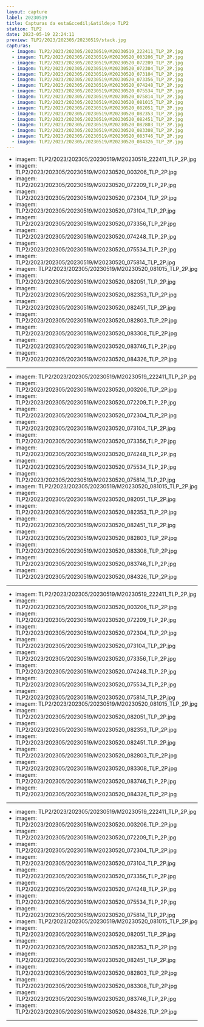 ```yaml
---
layout: capture
label: 20230519
title: Capturas da esta&ccedil;&atilde;o TLP2
station: TLP2
date: 2023-05-19 22:24:11
preview: TLP2/2023/202305/20230519/stack.jpg
capturas:
  - imagem: TLP2/2023/202305/20230519/M20230519_222411_TLP_2P.jpg
  - imagem: TLP2/2023/202305/20230519/M20230520_003206_TLP_2P.jpg
  - imagem: TLP2/2023/202305/20230519/M20230520_072209_TLP_2P.jpg
  - imagem: TLP2/2023/202305/20230519/M20230520_072304_TLP_2P.jpg
  - imagem: TLP2/2023/202305/20230519/M20230520_073104_TLP_2P.jpg
  - imagem: TLP2/2023/202305/20230519/M20230520_073356_TLP_2P.jpg
  - imagem: TLP2/2023/202305/20230519/M20230520_074248_TLP_2P.jpg
  - imagem: TLP2/2023/202305/20230519/M20230520_075534_TLP_2P.jpg
  - imagem: TLP2/2023/202305/20230519/M20230520_075814_TLP_2P.jpg
  - imagem: TLP2/2023/202305/20230519/M20230520_081015_TLP_2P.jpg
  - imagem: TLP2/2023/202305/20230519/M20230520_082051_TLP_2P.jpg
  - imagem: TLP2/2023/202305/20230519/M20230520_082353_TLP_2P.jpg
  - imagem: TLP2/2023/202305/20230519/M20230520_082451_TLP_2P.jpg
  - imagem: TLP2/2023/202305/20230519/M20230520_082803_TLP_2P.jpg
  - imagem: TLP2/2023/202305/20230519/M20230520_083308_TLP_2P.jpg
  - imagem: TLP2/2023/202305/20230519/M20230520_083746_TLP_2P.jpg
  - imagem: TLP2/2023/202305/20230519/M20230520_084326_TLP_2P.jpg
---
```

  - imagem: TLP2/2023/202305/20230519/M20230519_222411_TLP_2P.jpg
  - imagem: TLP2/2023/202305/20230519/M20230520_003206_TLP_2P.jpg
  - imagem: TLP2/2023/202305/20230519/M20230520_072209_TLP_2P.jpg
  - imagem: TLP2/2023/202305/20230519/M20230520_072304_TLP_2P.jpg
  - imagem: TLP2/2023/202305/20230519/M20230520_073104_TLP_2P.jpg
  - imagem: TLP2/2023/202305/20230519/M20230520_073356_TLP_2P.jpg
  - imagem: TLP2/2023/202305/20230519/M20230520_074248_TLP_2P.jpg
  - imagem: TLP2/2023/202305/20230519/M20230520_075534_TLP_2P.jpg
  - imagem: TLP2/2023/202305/20230519/M20230520_075814_TLP_2P.jpg
  - imagem: TLP2/2023/202305/20230519/M20230520_081015_TLP_2P.jpg
  - imagem: TLP2/2023/202305/20230519/M20230520_082051_TLP_2P.jpg
  - imagem: TLP2/2023/202305/20230519/M20230520_082353_TLP_2P.jpg
  - imagem: TLP2/2023/202305/20230519/M20230520_082451_TLP_2P.jpg
  - imagem: TLP2/2023/202305/20230519/M20230520_082803_TLP_2P.jpg
  - imagem: TLP2/2023/202305/20230519/M20230520_083308_TLP_2P.jpg
  - imagem: TLP2/2023/202305/20230519/M20230520_083746_TLP_2P.jpg
  - imagem: TLP2/2023/202305/20230519/M20230520_084326_TLP_2P.jpg
---
  - imagem: TLP2/2023/202305/20230519/M20230519_222411_TLP_2P.jpg
  - imagem: TLP2/2023/202305/20230519/M20230520_003206_TLP_2P.jpg
  - imagem: TLP2/2023/202305/20230519/M20230520_072209_TLP_2P.jpg
  - imagem: TLP2/2023/202305/20230519/M20230520_072304_TLP_2P.jpg
  - imagem: TLP2/2023/202305/20230519/M20230520_073104_TLP_2P.jpg
  - imagem: TLP2/2023/202305/20230519/M20230520_073356_TLP_2P.jpg
  - imagem: TLP2/2023/202305/20230519/M20230520_074248_TLP_2P.jpg
  - imagem: TLP2/2023/202305/20230519/M20230520_075534_TLP_2P.jpg
  - imagem: TLP2/2023/202305/20230519/M20230520_075814_TLP_2P.jpg
  - imagem: TLP2/2023/202305/20230519/M20230520_081015_TLP_2P.jpg
  - imagem: TLP2/2023/202305/20230519/M20230520_082051_TLP_2P.jpg
  - imagem: TLP2/2023/202305/20230519/M20230520_082353_TLP_2P.jpg
  - imagem: TLP2/2023/202305/20230519/M20230520_082451_TLP_2P.jpg
  - imagem: TLP2/2023/202305/20230519/M20230520_082803_TLP_2P.jpg
  - imagem: TLP2/2023/202305/20230519/M20230520_083308_TLP_2P.jpg
  - imagem: TLP2/2023/202305/20230519/M20230520_083746_TLP_2P.jpg
  - imagem: TLP2/2023/202305/20230519/M20230520_084326_TLP_2P.jpg
---
  - imagem: TLP2/2023/202305/20230519/M20230519_222411_TLP_2P.jpg
  - imagem: TLP2/2023/202305/20230519/M20230520_003206_TLP_2P.jpg
  - imagem: TLP2/2023/202305/20230519/M20230520_072209_TLP_2P.jpg
  - imagem: TLP2/2023/202305/20230519/M20230520_072304_TLP_2P.jpg
  - imagem: TLP2/2023/202305/20230519/M20230520_073104_TLP_2P.jpg
  - imagem: TLP2/2023/202305/20230519/M20230520_073356_TLP_2P.jpg
  - imagem: TLP2/2023/202305/20230519/M20230520_074248_TLP_2P.jpg
  - imagem: TLP2/2023/202305/20230519/M20230520_075534_TLP_2P.jpg
  - imagem: TLP2/2023/202305/20230519/M20230520_075814_TLP_2P.jpg
  - imagem: TLP2/2023/202305/20230519/M20230520_081015_TLP_2P.jpg
  - imagem: TLP2/2023/202305/20230519/M20230520_082051_TLP_2P.jpg
  - imagem: TLP2/2023/202305/20230519/M20230520_082353_TLP_2P.jpg
  - imagem: TLP2/2023/202305/20230519/M20230520_082451_TLP_2P.jpg
  - imagem: TLP2/2023/202305/20230519/M20230520_082803_TLP_2P.jpg
  - imagem: TLP2/2023/202305/20230519/M20230520_083308_TLP_2P.jpg
  - imagem: TLP2/2023/202305/20230519/M20230520_083746_TLP_2P.jpg
  - imagem: TLP2/2023/202305/20230519/M20230520_084326_TLP_2P.jpg
---
  - imagem: TLP2/2023/202305/20230519/M20230519_222411_TLP_2P.jpg
  - imagem: TLP2/2023/202305/20230519/M20230520_003206_TLP_2P.jpg
  - imagem: TLP2/2023/202305/20230519/M20230520_072209_TLP_2P.jpg
  - imagem: TLP2/2023/202305/20230519/M20230520_072304_TLP_2P.jpg
  - imagem: TLP2/2023/202305/20230519/M20230520_073104_TLP_2P.jpg
  - imagem: TLP2/2023/202305/20230519/M20230520_073356_TLP_2P.jpg
  - imagem: TLP2/2023/202305/20230519/M20230520_074248_TLP_2P.jpg
  - imagem: TLP2/2023/202305/20230519/M20230520_075534_TLP_2P.jpg
  - imagem: TLP2/2023/202305/20230519/M20230520_075814_TLP_2P.jpg
  - imagem: TLP2/2023/202305/20230519/M20230520_081015_TLP_2P.jpg
  - imagem: TLP2/2023/202305/20230519/M20230520_082051_TLP_2P.jpg
  - imagem: TLP2/2023/202305/20230519/M20230520_082353_TLP_2P.jpg
  - imagem: TLP2/2023/202305/20230519/M20230520_082451_TLP_2P.jpg
  - imagem: TLP2/2023/202305/20230519/M20230520_082803_TLP_2P.jpg
  - imagem: TLP2/2023/202305/20230519/M20230520_083308_TLP_2P.jpg
  - imagem: TLP2/2023/202305/20230519/M20230520_083746_TLP_2P.jpg
  - imagem: TLP2/2023/202305/20230519/M20230520_084326_TLP_2P.jpg
---
